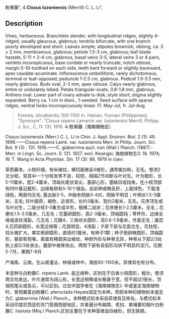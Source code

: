 粉果藤",
4.**Cissus luzoniensis** (Merrill) C. L. Li",

## Description
Vines, herbaceous. Branchlets slender, with longitudinal ridges, slightly 4-ridged, usually glaucous, glabrous; tendrils bifurcate, with one branch poorly developed and short. Leaves simple; stipules brownish, oblong, ca. 3 × 2 mm, membranous, glabrous; petiole 1.5-3 cm, glabrous; leaf blade hastate, 5-11 × 2-4 cm, glabrous, basal veins 3-5, lateral veins 3 or 4 pairs, veinlets inconspicuous, base cordate or nearly truncate, notch obtuse, margin 5-10-toothed on each side, teeth bent forward or slightly backward, apex caudate-acuminate. Inflorescence umbelliform, rarely dichotomous, terminal or leaf-opposed; peduncle 1-2.5 cm, glabrous. Pedicel 1.5-3.5 mm, nearly glabrous. Buds oval, 2-3 mm, apex obtuse. Calyx nearly glabrous, entire or undulately lobed. Petals triangular-ovate, 0.8-1.8 mm, glabrous. Anthers oval. Lower part of ovary adnate to disk; style short; stigma slightly expanded. Berry ca. 1 cm in diam., 1-seeded. Seed surface with sparse ridges, ventral holes inconspicuously linear. Fl. May-Jul, fr. Jul-Aug.

> Forests, shrublands; 100-1100 m. Hainan, Yunnan [Philippines].
  "Synonym": "*Cissus repens* Lamarck var. *luzoniensis* Merrill, Philipp. J. Sci., C, 11: 131. 1916.
**4.粉果藤（海南植物志）**

Cissus luzoniensis (Merr.) C. L. Li in Chin. J. Appl. Environ. Biol. 2 (1): 49. 1996.——Cissus repens Lamk. var. luzoniensis Merr. in Philip. Journ. Sci. Bot. 9 (3) : 131. 1916.——C. glaberrima auct. non (Wall.) Planch. (1887) : Merr. in Lingn. Sc. Journ. 5: 121. 1927. excl. Kwangsi; 海南植物志3: 18. 1974; W. T. Wang in Acta Phytotax. Sin. 17 (3): 88. 1979 in clavi.

草质藤本。小枝纤细，有纵棱纹，横切面微呈4棱形，通常被白粉，无毛。卷须2叉分枝，常其中一个分枝发育不良，较短，相隔2节间断与叶对生。叶为戟形，长5-11厘米，宽2-4厘米，顶端长尾状渐尖，基部心形，基缺凹成钝角，在小枝顶部有时叶基近截形，边缘每侧有5-10个锯齿，齿前伸或微反折，上面绿色，下面浅绿色，两面均无毛; 基出脉3-5，中脉有侧脉3-4对，网脉不明显；叶柄长1.5-3厘米，无毛; 托叶膜质，褐色，近肾形，长约3毫米，宽约2毫米，无毛。花序顶生或与叶对生，二级分枝3-5集生成伞形，极稀二歧状；花序梗长1-2.5厘米，无毛；花梗长1.5-3.5毫米，几无毛；花蕾卵圆形，高2-3毫米，顶端圆钝；萼杯形，边缘全缘或波状浅裂，几无毛；花瓣4，三角状长圆形，高0.8-1.8毫米，外面无毛；雄蕊4,花药卵圆形，长宽近相等；花盘明显，4浅裂；子房下部与花盘合生，花柱短，柱头微扩大。果实倒卵圆形，直径约1厘米，有种子1颗；种子倒卵椭圆形，顶端圆形，基部有短喙，表面有稀疏突出棱纹，种脐外形与种脊无异，种脊从下部2/3处到上部2/3处突出，腹部中棱脊突出，两侧下部有呈弧形沟状不明显的洼穴。花期5-7月，果期7-8月

产海南、云南。生山坡灌丛、林缘或林中，海拔60-1100米。菲律宾也有分布。

本变种与白粉藤C. repens Lamk. 是近缘种，区别在于后者小枝圆形，粗壮，卷须两叉均发达，叶片通常为阔心形，长宽近相等或长略甚于宽，但不超过1倍长，顶端短尾尖或急尖，可以区别。过去中国学者在《海南植物志》中或鉴定海南植物时，曾把冀茎白粉藤C. pteroclada Hayata误定为本种，而把本种的植物标本鉴定为C. glaberrima (Wall.) Planch.。本种模式标本采自菲律宾吕宋岛，与模式标本采自印度尼西亚的苏门答腊西部地区，并普遍分布越南、老挝、柬埔寨的戟叶白粉藤C. hastata (Miq.) Planch.区别主要在于本种茎微呈四棱形，但无狭翅。
